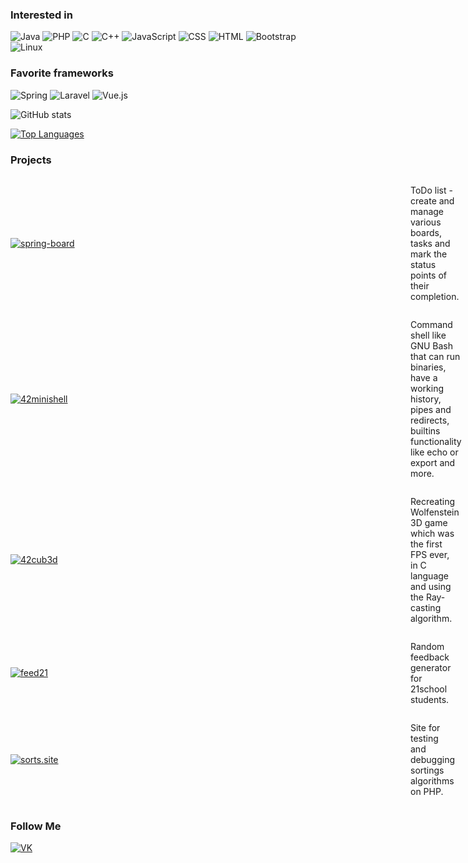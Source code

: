 ### Interested in

![Java](https://img.shields.io/badge/Java-ED8B00?style=for-the-badge&logo=java&logoColor=white)
![PHP](https://img.shields.io/badge/PHP-777BB4?style=for-the-badge&logo=php&logoColor=white)
![C](https://img.shields.io/badge/C-00599C?style=for-the-badge&logo=c&logoColor=white)
![C++](https://img.shields.io/badge/C%2B%2B-00599C?style=for-the-badge&logo=c%2B%2B&logoColor=white)
![JavaScript](https://img.shields.io/badge/JavaScript-F7DF1E?style=for-the-badge&logo=javascript&logoColor=black)
![CSS](https://img.shields.io/badge/CSS-239120?&style=for-the-badge&logo=css3&logoColor=white)
![HTML](https://img.shields.io/badge/HTML-239120?style=for-the-badge&logo=html5&logoColor=white)
![Bootstrap](https://img.shields.io/badge/Bootstrap-563D7C?style=for-the-badge&logo=bootstrap&logoColor=white)
![Linux](https://img.shields.io/badge/Linux-E95420?style=for-the-badge&logo=linux&logoColor=white)

### Favorite frameworks

![Spring](https://img.shields.io/badge/Spring-6DB33F?style=for-the-badge&logo=spring&logoColor=white)
![Laravel](https://img.shields.io/badge/Laravel-FF2D20?style=for-the-badge&logo=laravel&logoColor=white)
![Vue.js](https://img.shields.io/badge/Vue.js-35495E?style=for-the-badge&logo=vue.js&logoColor=4FC08D)

![GitHub stats](https://github-readme-stats.vercel.app/api?username=AdmiralXy&show_icons=true&theme=tokyonight)

[![Top Languages](https://github-readme-stats.vercel.app/api/top-langs/?username=AdmiralXy&layout=compact&theme=tokyonight&hide=CSS,Roff,Objective-C)](https://github.com/anuraghazra/github-readme-stats)

### Projects

<div style="display: flex; align-items: center;">
    <a style="min-width: calc(16vh - 10px)" href="https://github.com/AdmiralXy/spring-board">
        <img src="https://img.shields.io/badge/Spring%20Board-0C1117?style=for-the-badge&logo=Java&logoColor=007396" alt="spring-board">
    </a>
    <p style="padding-left: 10px">ToDo list - create and manage various boards, tasks and mark the status points of their completion.</p>
</div>

<div style="display: flex; align-items: center;">
    <a style="min-width: calc(16vh - 10px)" href="https://github.com/AdmiralXy/42minishell">
        <img src="https://img.shields.io/badge/42Minishell-0C1117?style=for-the-badge&logo=iTerm2&logoColor=fff" alt="42minishell">
    </a>
    <p style="padding-left: 10px">Command shell like GNU Bash that can run binaries, have a working history, pipes and redirects, builtins functionality like echo or export and more.</p>
</div>

<div style="display: flex; align-items: center;">
    <a style="min-width: calc(16vh - 10px)" href="https://github.com/AdmiralXy/42cub3d">
        <img src="https://img.shields.io/badge/42cub3d-0C1117?style=for-the-badge&logo=C&logoColor=5e6cbe" alt="42cub3d">
    </a>
    <p style="padding-left: 10px">Recreating Wolfenstein 3D game which was the first FPS ever, in C language and using the Ray-casting algorithm.</p>
</div>

<div style="display: flex; align-items: center;">
    <a style="min-width: calc(16vh - 10px)" href="https://github.com/AdmiralXy/feed21">
        <img src="https://img.shields.io/badge/feed21-0C1117?style=for-the-badge&logo=Vue.js&logoColor=4FC08D" alt="feed21">
    </a>
    <p style="padding-left: 10px">Random feedback generator for 21school students.</p>
</div>

<div style="display: flex; align-items: center;">
    <a style="min-width: calc(16vh - 10px)" href="https://github.com/AdmiralXy/sorts.site">
        <img src="https://img.shields.io/badge/sorts.site-0C1117?style=for-the-badge&logo=PHP&logoColor=777BB4" alt="sorts.site">
    </a>
    <p style="padding-left: 10px">Site for testing and debugging sortings algorithms on PHP.</p>
</div>

### Follow Me

[![VK](https://img.shields.io/badge/-VK-0C1117?style=flat-square&logo=VK&logoColor=0077FF)](https://vk.com/daleet)
